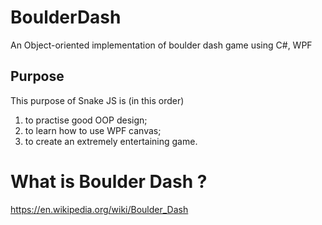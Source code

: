 # BoulderDash
An Object-oriented implementation of boulder dash game using C#, WPF

Purpose
-------
This purpose of Snake JS is (in this order)

1.	to practise good OOP design;
2.	to learn how to use WPF canvas;
3.	to create an extremely entertaining game.

# What is Boulder Dash ? 
https://en.wikipedia.org/wiki/Boulder_Dash
